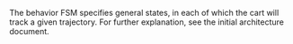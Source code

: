 The behavior FSM specifies general states, in each of which the cart will track a given trajectory. For further explanation, see the initial architecture document.